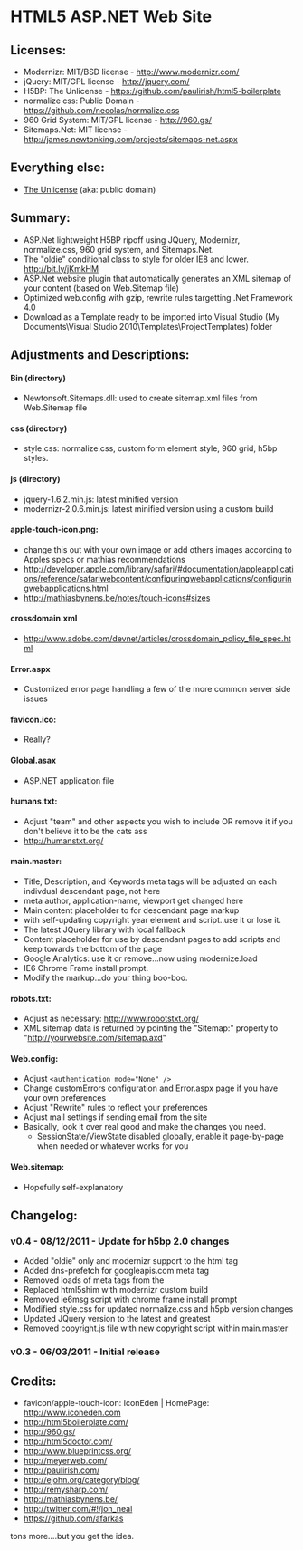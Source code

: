 ﻿HTML5 ASP.NET Web Site
========

## Licenses:
* Modernizr: MIT/BSD license - http://www.modernizr.com/
* jQuery: MIT/GPL license - http://jquery.com/
* H5BP: The Unlicense - https://github.com/paulirish/html5-boilerplate
* normalize css: Public Domain - https://github.com/necolas/normalize.css
* 960 Grid System: MIT/GPL license - http://960.gs/
* Sitemaps.Net: MIT license - http://james.newtonking.com/projects/sitemaps-net.aspx
## Everything else:
* [The Unlicense](http://unlicense.org) (aka: public domain) 


## Summary:
* ASP.Net lightweight H5BP ripoff using JQuery, Modernizr, normalize.css, 960 grid system, and Sitemaps.Net.
* The "oldie" conditional <html> class to style for older IE8 and lower. http://bit.ly/jKmkHM 
* ASP.Net website plugin that automatically generates an XML sitemap of your content (based on Web.Sitemap file) 
* Optimized web.config with gzip, rewrite rules targetting .Net Framework 4.0
* Download as a Template ready to be imported into Visual Studio (My Documents\Visual Studio 2010\Templates\ProjectTemplates) folder


## Adjustments and Descriptions:
#### Bin (directory)
* Newtonsoft.Sitemaps.dll: used to create sitemap.xml files from Web.Sitemap file

#### css (directory)
* style.css: normalize.css, custom form element style, 960 grid, h5bp styles.

#### js (directory)
* jquery-1.6.2.min.js: latest minified version
* modernizr-2.0.6.min.js: latest minified version using a custom build

#### apple-touch-icon.png: 
* change this out with your own image or add others images according to Apples specs or mathias recommendations
* http://developer.apple.com/library/safari/#documentation/appleapplications/reference/safariwebcontent/configuringwebapplications/configuringwebapplications.html
* http://mathiasbynens.be/notes/touch-icons#sizes

#### crossdomain.xml
* http://www.adobe.com/devnet/articles/crossdomain_policy_file_spec.html

#### Error.aspx
* Customized error page handling a few of the more common server side issues

#### favicon.ico: 
* Really?

#### Global.asax
* ASP.NET application file

#### humans.txt: 
* Adjust "team" and other aspects you wish to include OR remove it if you don't believe it to be the cats ass
* http://humanstxt.org/

#### main.master: 
* Title, Description, and Keywords meta tags will be adjusted on each indivdual descendant page, not here
* meta author, application-name, viewport get changed here
* Main content placeholder to for descendant page markup
* <footer> with self-updating copyright year element and script..use it or lose it.
* The latest JQuery library with local fallback
* Content placeholder for use by descendant pages to add scripts and keep towards the bottom of the page
* Google Analytics: use it or remove...now using modernize.load
* IE6 Chrome Frame install prompt.
* Modify the markup...do your thing boo-boo.

#### robots.txt: 
* Adjust as necessary: http://www.robotstxt.org/
* XML sitemap data is returned by pointing the "Sitemap:" property to "http://yourwebsite.com/sitemap.axd"

#### Web.config: 
* Adjust `<authentication mode="None" />` 
* Change customErrors configuration and Error.aspx page if you have your own preferences
* Adjust "Rewrite" rules to reflect your preferences
* Adjust mail settings if sending email from the site
* Basically, look it over real good and make the changes you need.
	- SessionState/ViewState disabled globally, enable it page-by-page when needed or whatever works for you

#### Web.sitemap: 
* Hopefully self-explanatory


## Changelog:
### v0.4 - 08/12/2011 - Update for h5bp 2.0 changes
* Added "oldie" only and modernizr support to the html tag
* Added dns-prefetch for googleapis.com meta tag
* Removed loads of meta tags from the <head>
* Replaced html5shim with modernizr custom build
* Removed ie6msg script with chrome frame install prompt
* Modified style.css for updated normalize.css and h5pb version changes
* Updated JQuery version to the latest and greatest
* Removed copyright.js file with new copyright script within main.master

### v0.3 - 06/03/2011 - Initial release


## Credits:
* favicon/apple-touch-icon: IconEden | HomePage: http://www.iconeden.com
* http://html5boilerplate.com/
* http://960.gs/
* http://html5doctor.com/
* http://www.blueprintcss.org/
* http://meyerweb.com/
* http://paulirish.com/
* http://ejohn.org/category/blog/
* http://remysharp.com/
* http://mathiasbynens.be/
* http://twitter.com/#!/jon_neal
* https://github.com/afarkas

tons more....but you get the idea.